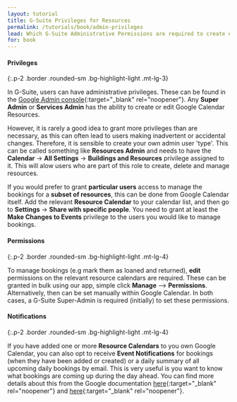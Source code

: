 ```yaml
---
layout: tutorial
title: G-Suite Privileges for Resources
permalink: /tutorials/book/admin-privileges
lead: Which G-Suite Administrative Permissions are required to create or edit __resources__.
for: book
---
```


#### Privileges
{:.p-2 .border .rounded-sm .bg-highlight-light .mt-lg-3}

In G-Suite, users can have administrative privileges. These can be found in the [Google Admin console](https://support.google.com/a/answer/172176){:target="_blank" rel="noopener"}. Any __Super Admin__ or __Services Admin__ has the ability to create or edit Google Calendar Resources.

However, it is rarely a good idea to grant more privileges than are necessary, as this can often lead to users making inadvertent or accidental changes. Therefore, it is sensible to create your own admin user 'type'. This can be called something like __Resources Admin__ and needs to have the __Calendar__ -> __All Settings__ -> __Buildings and Resources__ privilege assigned to it. This will alow users who are part of this role to create, delete and manage resources.

If you would prefer to grant __particular users__ access to manage the bookings for a __subset of resources__, this can be done from Google Calendar itself. Add the relevant __Resource Calendar__ to your calendar list, and then go to __Settings__ -> __Share with specific people__. You need to grant at least the __Make Changes to Events__ privilege to the users you would like to manage bookings.

#### Permissions
{:.p-2 .border .rounded-sm .bg-highlight-light .mt-lg-4}

To manage bookings (e.g mark them as loaned and returned), __edit__ permissions on the relevant resource calendars are required. These can be granted in bulk using our app, simple click __Manage__ --> __Permissions__. Alternatively, then can be set manually within Google Calendar. In both cases, a G-Suite Super-Admin is required (initially) to set these permissions.

#### Notifications
{:.p-2 .border .rounded-sm .bg-highlight-light .mt-lg-4}

If you have added one or more __Resource Calendars__ to you own Google Calendar, you can also opt to receive __Event Notifications__ for bookings (when they have been added or created) or a daily summary of all upcoming daily bookings by email. This is very useful is you want to know what bookings are coming up during the day ahead. You can find more details about this from the Google documentation [here](https://support.google.com/a/answer/1041497){:target="_blank" rel="noopener"} and [here](https://support.google.com/calendar/answer/37242){:target="_blank" rel="noopener"}.